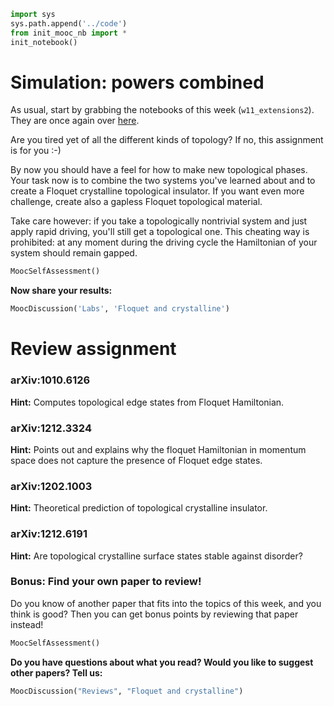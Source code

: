 ```python
import sys
sys.path.append('../code')
from init_mooc_nb import *
init_notebook()
```

# Simulation: powers combined

As usual, start by grabbing the notebooks of this week (`w11_extensions2`). They are once again over [here](http://tiny.cc/topocm_smc).

Are you tired yet of all the different kinds of topology? If no, this assignment is for you :-)

By now you should have a feel for how to make new topological phases. Your task now is to combine the two systems you've learned about and to create a Floquet crystalline topological insulator. If you want even more challenge, create also a gapless Floquet topological material.

Take care however: if you take a topologically nontrivial system and just apply rapid driving, you'll still get a topological one. This cheating way is prohibited: at any moment during the driving cycle the Hamiltonian of your system should remain gapped.


```python
MoocSelfAssessment()
```

**Now share your results:**


```python
MoocDiscussion('Labs', 'Floquet and crystalline')
```

# Review assignment

### arXiv:1010.6126

**Hint:** Computes topological edge states from Floquet Hamiltonian.

### arXiv:1212.3324

**Hint:** Points out and explains why the floquet Hamiltonian in momentum space does not capture the presence of Floquet edge states.

### arXiv:1202.1003

**Hint:** Theoretical prediction of topological crystalline insulator.

### arXiv:1212.6191

**Hint:** Are topological crystalline surface states stable against disorder?

### Bonus: Find your own paper to review!

Do you know of another paper that fits into the topics of this week, and you think is good?
Then you can get bonus points by reviewing that paper instead!


```python
MoocSelfAssessment()
```

**Do you have questions about what you read? Would you like to suggest other papers? Tell us:**


```python
MoocDiscussion("Reviews", "Floquet and crystalline")
```
